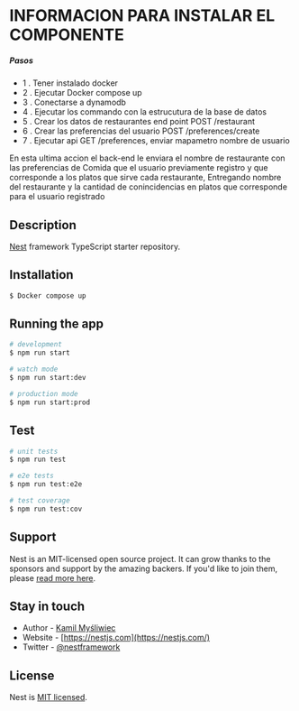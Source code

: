<h1>INFORMACION PARA INSTALAR EL COMPONENTE </h1>
 <H5>Pasos</h5> 
  <UL>
    <LI>1 . Tener instalado docker</LI>
    <LI>2 . Ejecutar Docker compose up</LI>
    <LI>3 . Conectarse a dynamodb</LI>
    <LI>4 . Ejecutar los commando con la estrucutura de la base de datos</LI>
    <LI>5 . Crear los datos de restaurantes end point POST /restaurant</LI>
    <LI>6 . Crear las preferencias del usuario POST /preferences/create</LI>
    <LI>7 . Ejecutar api GET /preferences, enviar mapametro nombre de usuario</LI>
  </ul>  
  En esta ultima accion el back-end le enviara el nombre de restaurante con las preferencias de Comida que el usuario previamente registro y que corresponde a los platos que sirve cada restaurante, Entregando nombre del restaurante y la cantidad de conincidencias en platos que corresponde para el usuario registrado

## Description

[Nest](https://github.com/nestjs/nest) framework TypeScript starter repository.

## Installation

```bash
$ Docker compose up
```

## Running the app

```bash
# development
$ npm run start

# watch mode
$ npm run start:dev

# production mode
$ npm run start:prod
```

## Test

```bash
# unit tests
$ npm run test

# e2e tests
$ npm run test:e2e

# test coverage
$ npm run test:cov
```

## Support

Nest is an MIT-licensed open source project. It can grow thanks to the sponsors and support by the amazing backers. If you'd like to join them, please [read more here](https://docs.nestjs.com/support).

## Stay in touch

- Author - [Kamil Myśliwiec](https://kamilmysliwiec.com)
- Website - [https://nestjs.com](https://nestjs.com/)
- Twitter - [@nestframework](https://twitter.com/nestframework)

## License

Nest is [MIT licensed](LICENSE).







